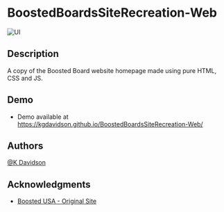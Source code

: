 # BoostedBoardsSiteRecreation-Web

![UI](https://i.postimg.cc/26MKmZqk/ezgif-4-53eed4798a.gif)

## Description

A copy of the Boosted Board website homepage made using pure HTML, CSS and JS.

## Demo

-   Demo available at https://kgdavidson.github.io/BoostedBoardsSiteRecreation-Web/

## Authors

[@K Davidson](mailto:kaushdavidson@icloud.com)

## Acknowledgments

-   [Boosted USA - Original Site](https://boostedusa.com/)
